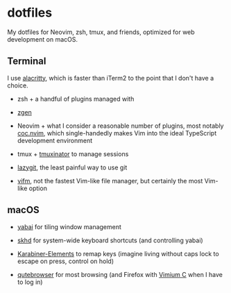 # dotfiles

My dotfiles for Neovim, zsh, tmux, and friends, optimized for web development on
macOS.

## Terminal

I use [alacritty](https://github.com/alacritty/alacritty), which is faster than
iTerm2 to the point that I don't have a choice.

- zsh + a handful of plugins managed with
- [zgen](https://github.com/tarjoilija/zgen)

- Neovim + what I consider a reasonable number of plugins, most notably
  [coc.nvim](https://github.com/neoclide/coc.nvim), which single-handedly makes
  Vim into the ideal TypeScript development environment

- tmux + [tmuxinator](https://github.com/tmuxinator/tmuxinator) to manage
  sessions

- [lazygit](https://github.com/jesseduffield/lazygit), the least painful way to
  use git

- [vifm](https://github.com/vifm/vifm), not the fastest Vim-like file manager,
  but certainly the most Vim-like option

## macOS

- [yabai](https://github.com/koekeishiya/yabai) for tiling window management

- [skhd](https://github.com/koekeishiya/skhd) for system-wide keyboard shortcuts
  (and controlling yabai)

- [Karabiner-Elements](https://github.com/pqrs-org/Karabiner-Elements) to
  remap keys (imagine living without caps lock to escape on press, control on
  hold)

- [qutebrowser](https://github.com/qutebrowser/qutebrowser) for most browsing
  (and Firefox with [Vimium
  C](https://addons.mozilla.org/en-US/firefox/addon/vimium-c/) when I have to
  log in)
